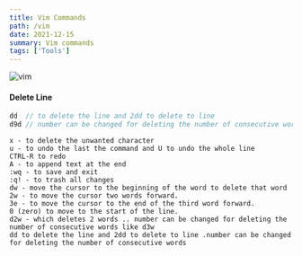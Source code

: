 ```yaml
---
title: Vim Commands
path: /vim
date: 2021-12-15
summary: Vim commands
tags: ['Tools']
---
```


![vim](https://upload.wikimedia.org/wikipedia/commons/thumb/9/9f/Vimlogo.svg/256px-Vimlogo.svg.png)

#### Delete Line
``` php 
dd  // to delete the line and 2dd to delete to line 
d9d // number can be changed for deleting the number of consecutive words 
```

```
x - to delete the unwanted character
u - to undo the last the command and U to undo the whole line
CTRL-R to redo
A - to append text at the end
:wq - to save and exit
:q! - to trash all changes
dw - move the cursor to the beginning of the word to delete that word
2w - to move the cursor two words forward.
3e - to move the cursor to the end of the third word forward.
0 (zero) to move to the start of the line.
d2w - which deletes 2 words .. number can be changed for deleting the number of consecutive words like d3w
dd to delete the line and 2dd to delete to line .number can be changed for deleting the number of consecutive words
```
